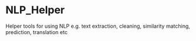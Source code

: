 # NLP_Helper

Helper tools for using NLP e.g. text extraction, cleaning, similarity matching, prediction, translation etc 
